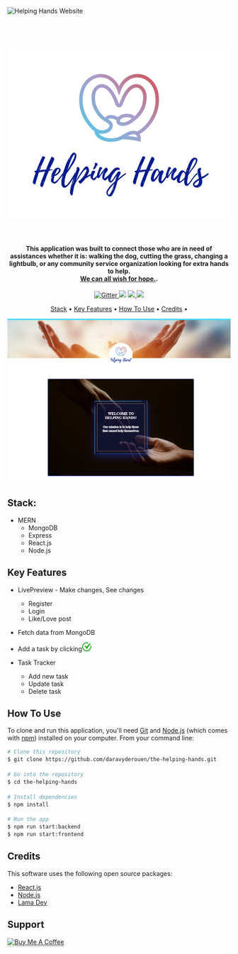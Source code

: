 
![Helping Hands Website](https://github.com/daravyderouen/the-helping-hands/blob/main/helpingHandsApp.gif)

<h1 align="center">
  <br>
  <a href=" "><img src="https://github.com/daravyderouen/the-helping-hands/blob/main/api/public/images/person/1.jpg?raw=true" alt="Helping Hands Logo" width="500"></a>
  <br>

  <br>
</h1>

<h4 align="center">This application was built to connect those who are in need of assistances whether it is: walking the dog, cutting the grass, changing a lightbulb, or any community service organization looking for extra hands to help. <br /><a href=" ">We can all wish for hope.</a>.</h4>

<p align="center">
  <a href="https://badge.fury.io/js/electron-markdownify">
    <img src="https://badge.fury.io/js/electron-markdownify.svg"
         alt="Gitter">
  </a>
  <a href="https://gitter.im/amitmerchant1990/electron-markdownify"><img src="https://badges.gitter.im/amitmerchant1990/electron-markdownify.svg"></a>
  <a href="https://saythanks.io/to/bullredeyes@gmail.com">
      <img src="https://img.shields.io/badge/SayThanks.io-%E2%98%BC-1EAEDB.svg">
  </a>
  <a href="https://www.paypal.me/AmitMerchant">
    <img src="https://img.shields.io/badge/$-donate-ff69b4.svg?maxAge=2592000&amp;style=flat">
  </a>
</p>

<p align="center">
<a href="#stack ">Stack</a> •
  <a href="#key-features">Key Features</a> •
  <a href="#how-to-use">How To Use</a> •
  <a href="#credits">Credits</a> •
</p>

![screenshot]( https://github.com/daravyderouen/the-helping-hands/blob/main/api/public/helpingHandSS2.png?raw=true)

## Stack:

* MERN
  - MongoDB
  - Express
  - React.js 
  - Node.js

## Key Features

* LivePreview - Make changes, See changes
  - Register
  - Login
  - Like/Love post
* Fetch data from MongoDB
* Add a task by clicking<a href=" "><img src="https://github.com/daravyderouen/the-helping-hands/blob/main/api/public/images/check.png?raw=true" alt="check" width="20"></a>

* Task Tracker
  - Add new task
  - Update task
  - Delete task

## How To Use

To clone and run this application, you'll need [Git](https://git-scm.com) and [Node.js](https://nodejs.org/en/download/) (which comes with [npm](http://npmjs.com)) installed on your computer. From your command line:

```bash
# Clone this repository
$ git clone https://github.com/daravyderouen/the-helping-hands.git

# Go into the repository
$ cd the-helping-hands

# Install dependencies
$ npm install

# Run the app
$ npm run start:backend 
$ npm run start:frontend 

```

## Credits

This software uses the following open source packages:

- [React.js]( https://reactjs.org/)
- [Node.js](https://nodejs.org/)
- [Lama Dev]( https://www.youtube.com/watch?v=zM93yZ_8SvE&t=0s)


## Support

<a href=" buymeacoffee.com/?via=daravyd" target="_blank"><img src="https://www.buymeacoffee.com/assets/img/custom_images/purple_img.png" alt="Buy Me A Coffee" style="height: 41px !important;width: 174px !important;box-shadow: 0px 3px 2px 0px rgba(190, 190, 190, 0.5) !important;-webkit-box-shadow: 0px 3px 2px 0px rgba(190, 190, 190, 0.5) !important;" ></a>
